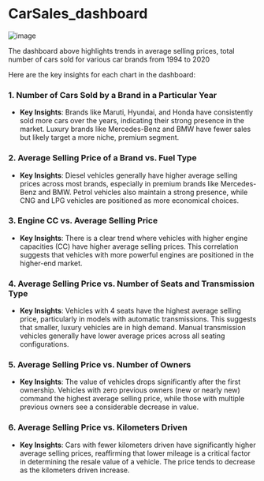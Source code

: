 # CarSales_dashboard
![image](https://github.com/user-attachments/assets/9e4a9dc1-2d9f-435c-9a08-792bae28ca4e)

The dashboard above highlights trends in average selling prices, total number of cars sold for various car brands from 1994 to 2020

Here are the key insights for each chart in the dashboard:

### 1. Number of Cars Sold by a Brand in a Particular Year
- **Key Insights**: Brands like Maruti, Hyundai, and Honda have consistently sold more cars over the years, indicating their strong presence in the market. Luxury brands like Mercedes-Benz and BMW have fewer sales but likely target a more niche, premium segment.

### 2. Average Selling Price of a Brand vs. Fuel Type
- **Key Insights**: Diesel vehicles generally have higher average selling prices across most brands, especially in premium brands like Mercedes-Benz and BMW. Petrol vehicles also maintain a strong presence, while CNG and LPG vehicles are positioned as more economical choices.

### 3. Engine CC vs. Average Selling Price
- **Key Insights**: There is a clear trend where vehicles with higher engine capacities (CC) have higher average selling prices. This correlation suggests that vehicles with more powerful engines are positioned in the higher-end market.

### 4. Average Selling Price vs. Number of Seats and Transmission Type
- **Key Insights**: Vehicles with 4 seats have the highest average selling price, particularly in models with automatic transmissions. This suggests that smaller, luxury vehicles are in high demand. Manual transmission vehicles generally have lower average prices across all seating configurations.

### 5. Average Selling Price vs. Number of Owners
- **Key Insights**: The value of vehicles drops significantly after the first ownership. Vehicles with zero previous owners (new or nearly new) command the highest average selling price, while those with multiple previous owners see a considerable decrease in value.

### 6. Average Selling Price vs. Kilometers Driven
- **Key Insights**: Cars with fewer kilometers driven have significantly higher average selling prices, reaffirming that lower mileage is a critical factor in determining the resale value of a vehicle. The price tends to decrease as the kilometers driven increase.
